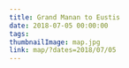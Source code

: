 ```yaml
---
title: Grand Manan to Eustis
date: 2018-07-05 00:00:00
tags:
thumbnailImage: map.jpg
link: map/?dates=2018/07/05
---
```

<!-- excerpt -->
